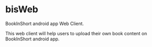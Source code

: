 # bisWeb
BookInShort android app Web Client.

This web client will help users to upload their own book content on BookInShort android app.
